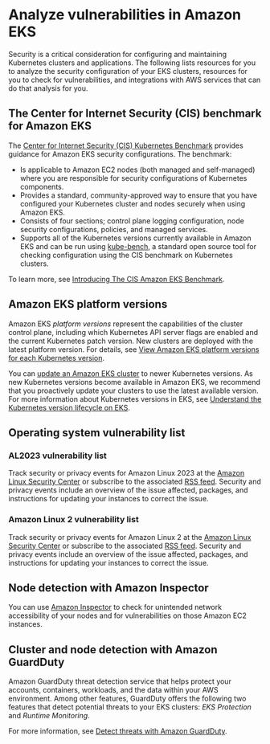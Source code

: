 # Analyze vulnerabilities in Amazon EKS<a name="configuration-vulnerability-analysis"></a>

Security is a critical consideration for configuring and maintaining Kubernetes clusters and applications\. The following lists resources for you to analyze the security configuration of your EKS clusters, resources for you to check for vulnerabilities, and integrations with AWS services that can do that analysis for you\.

## The Center for Internet Security \(CIS\) benchmark for Amazon EKS<a name="configuration-vulnerability-analysis-cis"></a>

The [Center for Internet Security \(CIS\) Kubernetes Benchmark](https://www.cisecurity.org/benchmark/kubernetes/) provides guidance for Amazon EKS security configurations\. The benchmark:
+ Is applicable to Amazon EC2 nodes \(both managed and self\-managed\) where you are responsible for security configurations of Kubernetes components\. 
+ Provides a standard, community\-approved way to ensure that you have configured your Kubernetes cluster and nodes securely when using Amazon EKS\.
+ Consists of four sections; control plane logging configuration, node security configurations, policies, and managed services\.
+ Supports all of the Kubernetes versions currently available in Amazon EKS and can be run using [kube\-bench](https://github.com/aquasecurity/kube-bench), a standard open source tool for checking configuration using the CIS benchmark on Kubernetes clusters\.

To learn more, see [Introducing The CIS Amazon EKS Benchmark](https://aws.amazon.com/blogs/containers/introducing-cis-amazon-eks-benchmark/)\.

## Amazon EKS platform versions<a name="configuration-vulnerability-analysis-pv"></a>

Amazon EKS *platform versions* represent the capabilities of the cluster control plane, including which Kubernetes API server flags are enabled and the current Kubernetes patch version\. New clusters are deployed with the latest platform version\. For details, see [View Amazon EKS platform versions for each Kubernetes version](platform-versions.md)\.

You can [update an Amazon EKS cluster](update-cluster.md) to newer Kubernetes versions\. As new Kubernetes versions become available in Amazon EKS, we recommend that you proactively update your clusters to use the latest available version\. For more information about Kubernetes versions in EKS, see [Understand the Kubernetes version lifecycle on EKS](kubernetes-versions.md)\.

## Operating system vulnerability list<a name="configuration-vulnerability-analysis-os"></a>

### AL2023 vulnerability list<a name="configuration-vulnerability-analysis-al2023"></a>

Track security or privacy events for Amazon Linux 2023 at the [Amazon Linux Security Center](https://alas.aws.amazon.com/alas2023.html) or subscribe to the associated [RSS feed](https://alas.aws.amazon.com/AL2023/alas.rss)\. Security and privacy events include an overview of the issue affected, packages, and instructions for updating your instances to correct the issue\.

### Amazon Linux 2 vulnerability list<a name="configuration-vulnerability-analysis-al2"></a>

Track security or privacy events for Amazon Linux 2 at the [Amazon Linux Security Center](https://alas.aws.amazon.com/alas2.html) or subscribe to the associated [RSS feed](https://alas.aws.amazon.com/AL2/alas.rss)\. Security and privacy events include an overview of the issue affected, packages, and instructions for updating your instances to correct the issue\.

## Node detection with Amazon Inspector<a name="configuration-vulnerability-analysis-inspector"></a>

You can use [Amazon Inspector](https://docs.aws.amazon.com/inspector/latest/userguide/inspector_introduction.html) to check for unintended network accessibility of your nodes and for vulnerabilities on those Amazon EC2 instances\.

## Cluster and node detection with Amazon GuardDuty<a name="configuration-vulnerability-analysis-guardduty"></a>

Amazon GuardDuty threat detection service that helps protect your accounts, containers, workloads, and the data within your AWS environment\. Among other features, GuardDuty offers the following two features that detect potential threats to your EKS clusters: *EKS Protection* and *Runtime Monitoring*\.

For more information, see [Detect threats with Amazon GuardDuty](integration-guardduty.md)\.